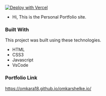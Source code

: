 [![Deploy with Vercel](https://vercel.com/button)](https://vercel.com/new/git/external?repository-url=https%3A%2F%2Fgithub.com%2Fleerob%2Fleerob.io)

* Hi, This is the Personal Portfolio site.
### Built With
This project was built using these technologies.
* HTML
* CSS3
* Javascript
* VsCode

### Portfolio Link
https://omkara18.github.io/omkarshelke.io/
